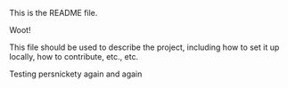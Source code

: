 This is the README file.

Woot!

This file should be used to describe the project, including how to set it up locally, how to contribute, etc., etc.

Testing persnickety again and again
